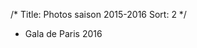 /*
Title: Photos saison 2015-2016
Sort: 2
*/

* Gala de Paris 2016

<a href="/medias/0001-photos-gala-paris-2016.md" title="Gala de Paris 2016">
	<img src="/images/pages/thumbnails/gala-de-paris-2016/IMG_2825.JPG" alt="" />
</a>
